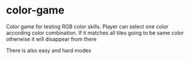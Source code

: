 # color-game

Color game for testing RGB color skills.
Player can select one color according color combination. If it matches all tiles going to be same color otherwise it will disappear from there

There is also easy and hard modes
